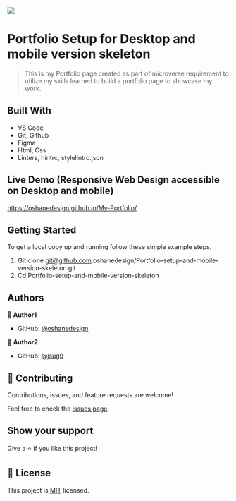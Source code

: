 ![](https://img.shields.io/badge/Microverse-blueviolet)

# Portfolio Setup for Desktop and mobile version skeleton

> This is my Portfolio page created as part of microverse requirement to utilize my skills learned to build a portfolio page to showcase my work. 


## Built With

- VS Code 
- Git, Github 
- Figma
- Html, Css
- Linters, hintrc, stylelintrc.json

## Live Demo (Responsive Web Design accessible on Desktop and mobile)

https://oshanedesign.github.io/My-Portfolio/ 


## Getting Started


To get a local copy up and running follow these simple example steps.

1. Git clone git@github.com:oshanedesign/Portfolio-setup-and-mobile-version-skeleton.git 
2. Cd Portfolio-setup-and-mobile-version-skeleton


## Authors

👤 **Author1**

- GitHub: [@oshanedesign](https://github.com/oshanedesign)

👤 **Author2**

- GitHub: [@jsug9](https://github.com/jsug9)


## 🤝 Contributing

Contributions, issues, and feature requests are welcome!

Feel free to check the [issues page](../../issues/).

## Show your support

Give a ⭐️ if you like this project!


## 📝 License

This project is [MIT](./MIT.md) licensed.
